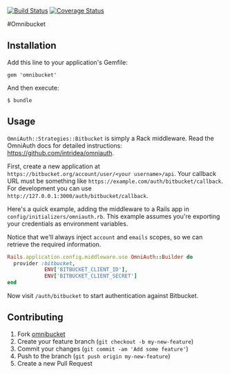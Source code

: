 [![Build Status](https://travis-ci.org/ylaguna/omnibucket.svg?branch=master)](https://travis-ci.org/ylaguna/omnibucket)
[![Coverage Status](https://coveralls.io/repos/github/ylaguna/omnibucket/badge.svg?branch=master)](https://coveralls.io/github/ylaguna/omnibucket?branch=master)

#Omnibucket

## Installation

Add this line to your application's Gemfile:

    gem 'omnibucket'

And then execute:

    $ bundle

## Usage

`OmniAuth::Strategies::Bitbucket` is simply a Rack middleware. Read the OmniAuth docs for detailed instructions: <https://github.com/intridea/omniauth>.

First, create a new application at `https://bitbucket.org/account/user/<your username>/api`. Your callback URL must be something like `https://example.com/auth/bitbucket/callback`. For development you can use `http://127.0.0.1:3000/auth/bitbucket/callback`.

Here's a quick example, adding the middleware to a Rails app in `config/initializers/omniauth.rb`. This example assumes you're exporting your credentials as environment variables.

Notice that we'll always inject `account` and `emails` scopes, so we can retrieve the required information.

```ruby
Rails.application.config.middleware.use OmniAuth::Builder do
  provider :bitbucket,
            ENV['BITBUCKET_CLIENT_ID'],
            ENV['BITBUCKET_CLIENT_SECRET']
end
```

Now visit `/auth/bitbucket` to start authentication against Bitbucket.

## Contributing

1. Fork [omnibucket](https://github.com/ylaguna/omnibucket/fork)
2. Create your feature branch (`git checkout -b my-new-feature`)
3. Commit your changes (`git commit -am 'Add some feature'`)
4. Push to the branch (`git push origin my-new-feature`)
5. Create a new Pull Request
